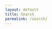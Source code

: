 ```yaml
---
layout: default
title: Search
permalink: /search/
---
```



<script type="text/javascript">
{% include lunr.min.js %}

var searchIndex = lunr(function () {
    this.field('title', {boost: 20}), this.field('categories', {boost: 10}), this.field('body'), this.field('date'), this.ref('id');
});

var entries = [
{% assign firstPost = 1 %}
{% for post in site.posts %}
  {% if firstPost == 1 %}
    { id: '{{ post.id }}', title: '{{ post.title }}', categories: '{{ post.categories }}', date: '{{ post.date }}', body: '{{ post.content | strip_html }}', excerpt: '{{ post.excerpt | strip_html }}'}
  {% else %}
    , { id: '{{ post.id }}', title: '{{ post.title }}', categories: '{{ post.categories }}', date: '{{ post.date }}', body: '{{ post.content | strip_html }}', excerpt: '{{ post.excerpt | strip_html }}'}
  {% endif %}
  {% assign firstPost = 0 %}
{% endfor %}
];

entries.forEach(function (entry) {
    searchIndex.add(entry);
});

/*
http://29a.ch/2014/12/03/full-text-search-example-lunrjs
jQuery(function($) {
    var index,
        store,
        data = $.getJSON(searchIndexUrl);

    data.then(function(data){
        store = data.store,
        // create index
        index = lunr.Index.load(data.index)
    });

    $('.search-field').keyup(function() {
        var query = $(this).val();
        if(query === ''){
            jQuery('.search-results').empty();
        }
        else {
            // perform search
            var results = index.search(query);
            data.then(function(data) {
                $('.search-results').empty().append(
                    results.length ?
                    results.map(function(result){
                        var el = $('<p>')
                            .append($('<a>')
                                .attr('href', result.ref)
                                .text(store[result.ref].title)
                            );
                        if(store[result.ref].abstract){
                            el.after($('<p>').text(store[result.ref].abstract));
                        }
                        return el;
                    }) : $('<p><strong>No results found</strong></p>')
                );
            }); 
        }
    }); 
});
 */

</script>